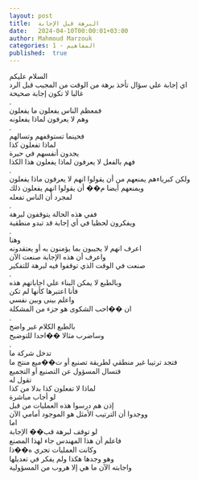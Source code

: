 ```yaml
---
layout: post
title:  البرهة قبل الإجابة
date:   2024-04-10T00:00:01+03:00
author: Mahmoud Marzouk
categories: 1 - المفاهيم
published:  true
---
```

السلام عليكم\
اي إجابة علي سؤال تأخذ برهة من الوقت من المجيب قبل الرد\
غالبا لا تكون إجابة صحيحة\
.\
فمعظم الناس يفعلون ما يفعلون\
وهم لا يعرفون لماذا يفعلونه\
.\
فحينما تستوقفهم وتسالهم\
لماذا تفعلون كذا\
يجدون أنفسهم في حيرة\
فهم بالفعل لا يعرفون لماذا يفعلون هذا الكذا\
.\
ولكن كبرياءهم يمنعهم من أن يقولوا انهم لا يعرفون ماذا
يفعلون\
ويمنعهم أيضا م�� أن يقولوا انهم يفعلون ذلك\
لمجرد أن الناس تفعله\
.\
ففي هذه الحالة يتوقفون لبرهة\
ويفكرون لحظيا في أي إجابة قد تبدو منطقية\
.\
وهنا\
اعرف انهم لا يجيبون بما يؤمنون به أو يعتقدونه\
واعرف أن هذه الإجابة صنعت الآن\
صنعت في الوقت الذي توقفوا فيه لبرهة للتفكير\
.\
وبالطبع لا يمكن البناء علي اجاباتهم هذه\
فأنا اعتبرها كأنها لم تكن\
واعلم بينى وبين نفسي\
ان ��احب الشكوى هو جزء من المشكلة\
.\
بالطبع الكلام غير واضح\
وساضرب مثالا ��احدا للتوضيح\
.\
تدخل شركة ما\
فتجد ترتيبا غير منطقي لطريقة تصنيع أو ت��ميع منتج ما\
فتسال المسؤول عن التصنيع أو التجميع\
تقول له\
لماذا لا تفعلون كذا بدلا من كذا\
لو أجاب مباشرة\
إذن هم درسوا هذه العمليات من قبل\
ووجدوا أن الترتيب الأمثل هو الموجود أمامي الآن\
اما\
لو توقف لبرهة قب�� الإجابة\
فاعلم أن هذا المهندس جاء لهذا المصنع\
وكانت العمليات تجري ه��ذا\
وهو وجدها هكذا ولم يفكر في تعديلها\
واجابته الآن ما هي إلا هروب من المسؤولية
